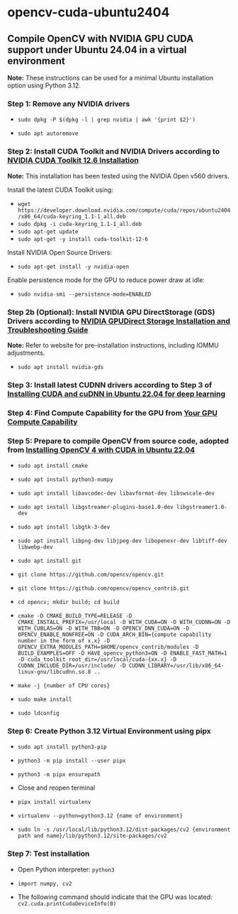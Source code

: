 # opencv-cuda-ubuntu2404
## Compile OpenCV with NVIDIA GPU CUDA support under Ubuntu 24.04 in a virtual environment

**Note:** These instructions can be used for a minimal Ubuntu installation option using Python 3.12.

### Step 1: Remove any NVIDIA drivers

* `sudo dpkg -P $(dpkg -l | grep nvidia | awk '{print $2}')`

* `sudo apt autoremove`

### Step 2: Install CUDA Toolkit and NVIDIA Drivers according to [NVIDIA CUDA Toolkit 12.6 Installation](https://developer.nvidia.com/cuda-downloads?target_os=Linux&target_arch=x86_64&Distribution=Ubuntu&target_version=24.04&target_type=deb_network)

**Note:** This installation has been tested using the NVIDIA Open v560 drivers.

Install the latest CUDA Toolkit using:

* `wget https://developer.download.nvidia.com/compute/cuda/repos/ubuntu2404/x86_64/cuda-keyring_1.1-1_all.deb`
* `sudo dpkg -i cuda-keyring_1.1-1_all.deb`
* `sudo apt-get update`
* `sudo apt-get -y install cuda-toolkit-12-6`

Install NVIDIA Open Source Drivers:

* `sudo apt-get install -y nvidia-open`

Enable persistence mode for the GPU to reduce power draw at idle:

* `sudo nvidia-smi --persistence-mode=ENABLED`

### Step 2b (Optional): Install NVIDIA GPU DirectStorage (GDS) Drivers according to [NVIDIA GPUDirect Storage Installation and Troubleshooting Guide](https://docs.nvidia.com/gpudirect-storage/troubleshooting-guide/index.html)

**Note:** Refer to website for pre-installation instructions, including IOMMU adjustments.

* `sudo apt install nvidia-gds`

### Step 3: Install latest CUDNN drivers according to Step 3 of [Installing CUDA and cuDNN in Ubuntu 22.04 for deep learning](https://medium.com/@juancrrn/installing-cuda-and-cudnn-in-ubuntu-20-04-for-deep-learning-dad8841714d6)

### Step 4: Find Compute Capability for the GPU from [Your GPU Compute Capability](https://developer.nvidia.com/cuda-gpus)

### Step 5: Prepare to compile OpenCV from source code, adopted from [Installing OpenCV 4 with CUDA in Ubuntu 22.04](https://towardsdev.com/installing-opencv-4-with-cuda-in-ubuntu-20-04-fde6d6a0a367)

* `sudo apt install cmake`

* `sudo apt install python3-numpy`

* `sudo apt install libavcodec-dev libavformat-dev libswscale-dev`

* `sudo apt install libgstreamer-plugins-base1.0-dev libgstreamer1.0-dev`

* `sudo apt install libgtk-3-dev`

* `sudo apt install libpng-dev libjpeg-dev libopenexr-dev libtiff-dev libwebp-dev`

* `sudo apt install git`

* `git clone https://github.com/opencv/opencv.git`

* `git clone https://github.com/opencv/opencv_contrib.git`

* `cd opencv; mkdir build; cd build`

* `cmake -D CMAKE_BUILD_TYPE=RELEASE -D CMAKE_INSTALL_PREFIX=/usr/local -D WITH_CUDA=ON -D WITH_CUDNN=ON -D WITH_CUBLAS=ON -D WITH_TBB=ON -D OPENCV_DNN_CUDA=ON -D OPENCV_ENABLE_NONFREE=ON -D CUDA_ARCH_BIN={compute capability number in the form of x.x} -D OPENCV_EXTRA_MODULES_PATH=$HOME/opencv_contrib/modules -D BUILD_EXAMPLES=OFF -D HAVE_opencv_python3=ON -D ENABLE_FAST_MATH=1 -D cuda_toolkit_root_dir=/usr/local/cuda-{xx.x} -D CUDNN_INCLUDE_DIR=/usr/include/ -D CUDNN_LIBRARY=/usr/lib/x86_64-linux-gnu/libcudnn.so.8 ..`

* `make -j {number of CPU cores}`

* `sudo make install`

* `sudo ldconfig`

### Step 6: Create Python 3.12 Virtual Environment using pipx

* `sudo apt install python3-pip`

* `python3 -m pip install --user pipx`

* `python3 -m pipx ensurepath`

* Close and reopen terminal

* `pipx install virtualenv`

* `virtualenv --python=python3.12 {name of environment}`

* `sudo ln -s /usr/local/lib/python3.12/dist-packages/cv2 {environment path and name}/lib/python3.12/site-packages/cv2`

### Step 7: Test installation

* Open Python interpreter: `python3`

* `import numpy, cv2`

* The following command should indicate that the GPU was located: `cv2.cuda.printCudaDeviceInfo(0)`


